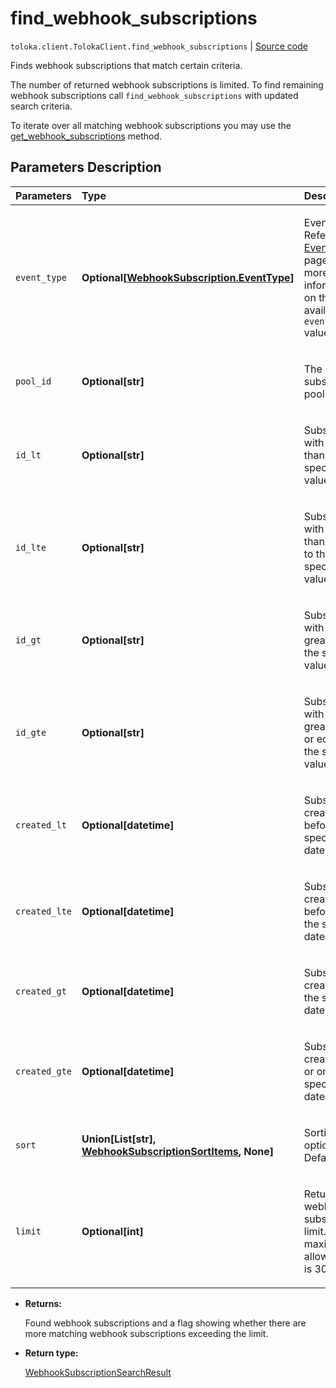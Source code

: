 # find_webhook_subscriptions
`toloka.client.TolokaClient.find_webhook_subscriptions` | [Source code](https://github.com/Toloka/toloka-kit/blob/v1.1.3/src/client/__init__.py#L3424)

Finds webhook subscriptions that match certain criteria.


The number of returned webhook subscriptions is limited. To find remaining webhook subscriptions call `find_webhook_subscriptions` with updated search criteria.

To iterate over all matching webhook subscriptions you may use the [get_webhook_subscriptions](toloka.client.TolokaClient.get_webhook_subscriptions.md) method.

## Parameters Description

| Parameters | Type | Description |
| :----------| :----| :-----------|
`event_type`|**Optional\[[WebhookSubscription.EventType](toloka.client.webhook_subscription.WebhookSubscription.EventType.md)\]**|<p>Event type. Refer to the [EventType](toloka.client.webhook_subscription.WebhookSubscription.EventType.md) page for more information on the available `event_type` values.</p>
`pool_id`|**Optional\[str\]**|<p>The ID of a subscribed pool.</p>
`id_lt`|**Optional\[str\]**|<p>Subscriptions with IDs less than the specified value.</p>
`id_lte`|**Optional\[str\]**|<p>Subscriptions with IDs less than or equal to the specified value.</p>
`id_gt`|**Optional\[str\]**|<p>Subscriptions with IDs greater than the specified value.</p>
`id_gte`|**Optional\[str\]**|<p>Subscriptions with IDs greater than or equal to the specified value.</p>
`created_lt`|**Optional\[datetime\]**|<p>Subscriptions created before the specified date.</p>
`created_lte`|**Optional\[datetime\]**|<p>Subscriptions created before or on the specified date.</p>
`created_gt`|**Optional\[datetime\]**|<p>Subscriptions created after the specified date.</p>
`created_gte`|**Optional\[datetime\]**|<p>Subscriptions created after or on the specified date.</p>
`sort`|**Union\[List\[str\], [WebhookSubscriptionSortItems](toloka.client.search_requests.WebhookSubscriptionSortItems.md), None\]**|<p>Sorting options. Default: `None`.</p>
`limit`|**Optional\[int\]**|<p>Returned webhook subscriptions limit. The maximum allowed limit is 300.</p>

* **Returns:**

  Found webhook subscriptions and a flag showing whether there are more matching webhook subscriptions exceeding the limit.

* **Return type:**

  [WebhookSubscriptionSearchResult](toloka.client.search_results.WebhookSubscriptionSearchResult.md)
